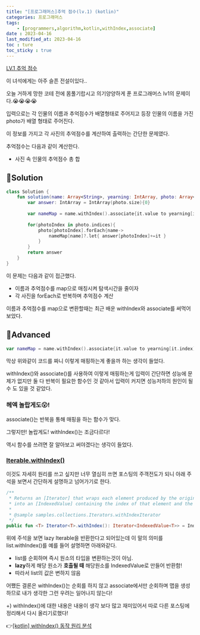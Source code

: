 ```yaml
---
title: "[프로그래머스]추억 점수(lv.1) (kotlin)"
categories: 프로그래머스
tags:
    - [programmers,algorithm,kotlin,withIndex,associate]
date : 2023-04-16
last_modified_at: 2023-04-16
toc : ture
toc_sticky : true
---
```


[LV.1 추억 점수](https://school.programmers.co.kr/learn/courses/30/lessons/176963)

이 녀석에게는 아주 슬픈 전설이있다..

오늘 거하게 망한 코테 전에 몸풀기랍시고 의기양양하게 푼 프로그래머스 lv1의 문제이다.😭😭😭😭 

입력으로는 각 인물의 이름과 추억점수가 배열형태로 주어지고 등장 인물의 이름을 가진 photo가 배열 형태로 주어진다.

 이 정보를 가지고 각 사진의 추억점수를 계산하여 출력하는 간단한 문제였다.

추억점수는 다음과 같이 계산한다.

- 사진 속 인물의 추억점수 총 합

## 🙌Solution

```kotlin
class Solution {
    fun solution(name: Array<String>, yearning: IntArray, photo: Array<Array<String>>): IntArray {
        var answer: IntArray = IntArray(photo.size){0}
        
        var nameMap = name.withIndex().associate{it.value to yearning[it.index]}
        
        for(photoIndex in photo.indices){
            photo[photoIndex].forEach{name->
                nameMap[name]?.let{ answer[photoIndex]+=it }
            }
        }
        return answer
    }
}
```

이 문제는 다음과 같이 접근했다.

- 이름과 추억점수를 map으로 매칭시켜 탐색시간을 줄이자
- 각 사진을 forEach로 반복하며 추억점수 계산

이름과 추억점수를 map으로 변환할때는 최근 배운 withIndex와 associate를 써먹어 보았다.

## 🚀Advanced

```kotlin
var nameMap = name.withIndex().associate{it.value to yearning[it.index]}
```

막상 위와같이 코드를 짜니 이렇게 매핑하는게 좋을까 하는 생각이 들었다.

withIndex()와 associate()를 사용하여 이렇게 매핑하는게 입력이 간단하면 성능에 문제가 없지만 둘 다 반복이 필요한 함수인 것 같아서 입력이 커지면 성능저하의 원인이 될 수 도 있을 것 같았다.

### 헤엑 놀랍게도😮!

associate()는 반복을 통해 매핑을 하는 함수가 맞다.

그렇지만! 놀랍게도! withIndex()는 조금다르다!

역시 함수를 쓰려면 잘 알아보고 써야겠다는 생각이 들었다.

### [Iterable.withIndex()](https://kotlinlang.org/api/latest/jvm/stdlib/kotlin.collections/with-index.html)

이것도 자세히 원리를 쓰고 싶지만 너무 열심히 쓰면 포스팅의 주객전도가 되니 아래 주석을 보면서 간단하게 설명하고 넘어가기로 한다.

```kotlin
/**
 * Returns an [Iterator] that wraps each element produced by the original iterator
 * into an [IndexedValue] containing the index of that element and the element itself.
 *
 * @sample samples.collections.Iterators.withIndexIterator
 */
public fun <T> Iterator<T>.withIndex(): Iterator<IndexedValue<T>> = IndexingIterator(this)
```

위에 주석을 보면 lazy Iterable을 반환한다고 되어있는데 이 말의 의미를 list.withIndex()를 예를 들어 설명하면 아래와같다.

- list를 순회하며 즉시 원소의 타입을 변환하는것이 아님.
- **lazy**하게 해당 원소가 **호출될 때** 해당원소를 IndexedValue로 만들어 반환함!
- 따라서 list의 값은 변하지 않음

어쨌든 결론은 withIndex()는 순회를 하지 않고 associate에서만 순회하며 맵을 생성하므로 내가 생각한 그런 우려는 일어나지 않는다!

+) withIndex()에 대한 내용은 내용이 생각 보다 많고 재미있어서 따로 다른 포스팅에 정리해서 다시 올리기로했다!

👉[[kotlin] withIndex() 동작 원리 분석](https://gogumac.github.io/kotlin/kotlin-withIndex/)